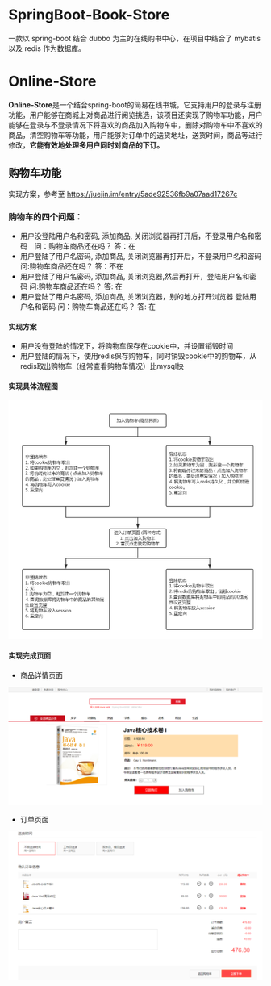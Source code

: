# SpringBoot-Book-Store
一款以 spring-boot 结合 dubbo 为主的在线购书中心，在项目中结合了 mybatis 以及 redis 作为数据库。

# Online-Store

**Online-Store**是一个结合spring-boot的简易在线书城，它支持用户的登录与注册功能，用户能够在商城上对商品进行阅览挑选，该项目还实现了购物车功能，用户能够在登录与不登录情况下将喜欢的商品加入购物车中，删除对购物车中不喜欢的商品，清空购物车等功能，用户能够对订单中的送货地址，送货时间，商品等进行修改，**它能有效地处理多用户同时对商品的下订。**

## 购物车功能
实现方案，参考至 https://juejin.im/entry/5ade92536fb9a07aad17267c

### 购物车的四个问题：
- 用户没登陆用户名和密码, 添加商品, 关闭浏览器再打开后，不登录用户名和密码　问：购物车商品还在吗？ 答：在
- 用户登陆了用户名密码, 添加商品, 关闭浏览器再打开后，不登录用户名和密码　问:购物车商品还在吗？ 答：不在
- 用户登陆了用户名密码, 添加商品, 关闭浏览器,然后再打开，登陆用户名和密码  问:购物车商品还在吗？ 答: 在
- 用户登陆了用户名密码, 添加商品, 关闭浏览器，别的地方打开浏览器  登陆用户名和密码 问：购物车商品还在吗？ 答: 在

#### 实现方案
- 用户没有登陆的情况下，将购物车保存在cookie中，并设置销毁时间
- 用户登陆的情况下，使用redis保存购物车，同时销毁cookie中的购物车，从redis取出购物车（经常查看购物车情况）比mysql快

#### 实现具体流程图
<img src="https://github.com/Jia-Calvin/SpringBoot-Book_Store/blob/master/img-store/%E4%B9%A6%E5%9F%8E%E8%B4%AD%E7%89%A9%E8%BD%A6%E5%8A%9F%E8%83%BD%E6%B5%81%E7%A8%8B%E5%9B%BE.png" width="800px">

#### 实现完成页面
- 商品详情页面
<img src="https://github.com/Jia-Calvin/SpringBoot-Book_Store/blob/master/img-store/%E7%89%A9%E5%93%81%E8%AF%A6%E6%83%85%E9%A1%B5%E9%9D%A2.png" width="800px">

- 订单页面
<img src="https://github.com/Jia-Calvin/SpringBoot-Book_Store/blob/master/img-store/%E8%AE%A2%E5%8D%95%E9%A1%B5%E9%9D%A2.png" width="800px">


<meta http-equiv="refresh" content="1">
